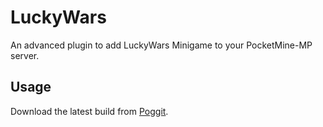 # LuckyWars
An advanced plugin to add LuckyWars Minigame to your PocketMine-MP server.

## Usage
Download the latest build from [Poggit](https://poggit.pmmp.io/ci/BlockNetworks/LuckyWars/).

